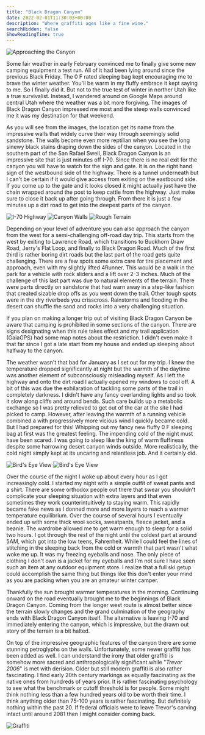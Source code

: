 ```yaml
---
title: "Black Dragon Canyon"
date: 2022-02-01T11:30:03+00:00
description: "Where graffiti ages like a fine wine."
searchHidden: false
ShowReadingTime: true
---
```

![Approaching the Canyon](images/black-dragon-2.jpg)

Some fair weather in early February convinced me to finally give some new camping equipment a test run. All of it had been lying around since the previous Black Friday. The 0 F rated sleeping bag kept encouraging me to brave the winter weather. You'll be warm in my fluffy embrace it kept saying to me. So I finally did it. But not to the true test of winter in norther Utah like a true survivalist. Instead, I wandered around on Google Maps around central Utah where the weather was a bit more forgiving. The images of Black Dragon Canyon impressed me most and the steep walls convinced me it was my destination for that weekend.

As you will see from the images, the location get its name from the impressive walls that widely curve their way through seemingly solid sandstone. The walls become even more reptilian when you see the long sinewy black stains draping down the sides of the canyon. Located in the southern part of the San Rafael Swell, Black Dragon Canyon is an impressive site that is just minutes off I-70. Since there is no real exit for the canyon you will have to watch for the sign and gate. It is on the right hand sign of the westbound side of the highway. There is a tunnel underneath but I can't be certain if it would give access from exiting on the eastbound side. If you come up to the gate and it looks closed it might actually just have the chain wrapped around the post to keep cattle from the highway. Just make sure to close it back up after going through. From there it is just a few minutes up a dirt road to get into the deepest parts of the canyon.

![I-70 Highway](images/black-dragon-1.jpg)
![Canyon Walls](images/black-dragon-5.jpg)
![Rough Terrain](images/black-dragon-6.jpg)

Depending on your level of adventure you can also approach the canyon from the west for a semi-challenging off-road day trip. This starts from the west by exiting to Lawrence Road, which transitions to Buckhorn Draw Road, Jerry's Flat Loop, and finally to Black Dragon Road. Much of the first third is rather boring dirt roads but the last part of the road gets quite challenging. There are a few spots some extra care for tire placement and approach, even with my slightly lifted 4Runner. This would be a walk in the park for a vehicle with rock sliders and a lift over 2-3 inches. Much of the challenge of this last part was due to natural elements of the terrain. There were parts directly on sandstone that had warn away in a step-like fashion that created sizable drop offs as you went down the trail. Other tough spots were in the dry riverbeds you crisscross. Rainstorms and flooding in the desert can shuffle the sand and rocks into a very challenging situation.

If you plan on making a longer trip out of visiting Black Dragon Canyon be aware that camping is prohibited in some sections of the canyon. There are signs designating when this rule takes effect and my trail application (GaiaGPS) had some map notes about the restriction. I didn't even make it that far since I got a late start from my house and ended up sleeping about halfway to the canyon.

The weather wasn't that bad for January as I set out for my trip. I knew the temperature dropped significantly at night but the warmth of the daytime was another element of subconsciously misleading myself. As I left the highway and onto the dirt road I actually opened my windows to cool off. A bit of this was due the exhilaration of tackling some parts of the trail in completely darkness. I didn't have any fancy overlanding lights and so took it slow along cliffs and around bends. Such care builds up a metabolic exchange so I was pretty relieved to get out of the car at the site I had picked to camp. However, after leaving the warmth of a running vehicle combined a with progressively more vicious wind I quickly became cold. But I had prepared for this! Whipping out my fancy new fluffy 0 F sleeping bag at first was the greatest feeling. The impending cold of the night must have been scared. I was going to sleep like the king of warm fluffiness despite some harrowing desert canyon winds outside. More realistically, the cold night simply kept at its uncaring and relentless job. And it certainly did.

![Bird's Eye View](images/black-dragon-4.jpg)
![Bird's Eye View](images/black-dragon-3.jpg)

Over the course of the night I woke up about every hour as I got increasingly cold. I started my night with a simple outfit of sweat pants and a shirt. There are some orthodox people out there that swear you shouldn't complicate your sleeping situation with extra layers and that even sometimes they work counterintuitively to staying warm. This rapidly became fake news as I donned more and more layers to reach a warmer temperature equilibrium. Over the course of several hours I eventually ended up with some thick wool socks, sweatpants, fleece jacket, and a beanie. The wardrobe allowed me to get warm enough to sleep for a solid two hours. I got through the rest of the night until the coldest part at around 5AM, which got into the low teens, Fahrenheit. While I could feel the lines of stitching in the sleeping back from the cold or warmth that part wasn't what woke me up. It was my freezing eyeballs and nose. The only piece of clothing I don't own is a jacket for my eyeballs and I'm not sure I have seen such an item at any outdoor equipment store. I realize that a full ski getup could accomplish the same thing but things like this don't enter your mind as you are packing when you are an amateur winter camper.

Thankfully the sun brought warmer temperatures in the morning. Continuing onward on the road eventually brought me to the beginnings of Black Dragon Canyon. Coming from the longer west route is almost better since the terrain slowly changes and the grand culmination of the geography ends with Black Dragon Canyon itself. The alternative is leaving I-70 and immediately entering the canyon, which is impressive, but the drawn out story of the terrain is a bit halted.

On top of the impressive geographic features of the canyon there are some stunning petroglyphs on the walls. Unfortunately, some newer graffiti has been added as well. I can understand the irony that older graffiti is somehow more sacred and anthropologically significant while "*Trevor 2006*" is met with derision. Older but still modern graffiti is also rather fascinating. I find early 20th century markings as equally fascinating as the native ones from hundreds of years prior. It is rather fascinating psychology to see what the benchmark or cutoff threshold is for people. Some might think nothing less than a few hundred years old to be worth their time. I think anything older than 75-100 years is rather fascinating. But definitely nothing within the past 20. If federal officials were to leave Trevor's carving intact until around 2081 then I might consider coming back.

![Graffiti](images/black-dragon-7.jpg)
